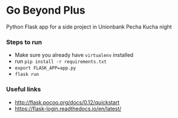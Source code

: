 # Go Beyond Plus
Python Flask app for a side project in Unionbank Pecha Kucha night

### Steps to run
- Make sure you already have `virtualenv` installed
- run `pip install -r requirements.txt`
- `export FLASK_APP=app.py`
- `flask run`

### Useful links
- http://flask.pocoo.org/docs/0.12/quickstart
- https://flask-login.readthedocs.io/en/latest/
